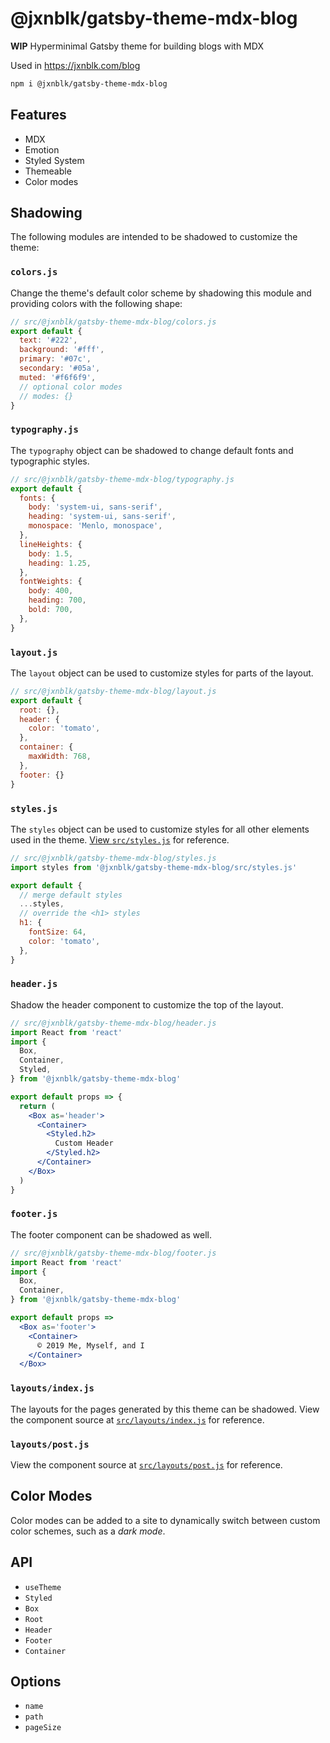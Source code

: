 
# @jxnblk/gatsby-theme-mdx-blog

**WIP**
Hyperminimal Gatsby theme for building blogs with MDX

Used in https://jxnblk.com/blog

```sh
npm i @jxnblk/gatsby-theme-mdx-blog
```

## Features

- MDX
- Emotion
- Styled System
- Themeable
- Color modes

## Shadowing

The following modules are intended to be shadowed to customize the theme:

### `colors.js`

Change the theme's default color scheme by shadowing this module and providing colors with the following shape:

```js
// src/@jxnblk/gatsby-theme-mdx-blog/colors.js
export default {
  text: '#222',
  background: '#fff',
  primary: '#07c',
  secondary: '#05a',
  muted: '#f6f6f9',
  // optional color modes
  // modes: {}
}
```

### `typography.js`

The `typography` object can be shadowed to change default fonts and typographic styles.

```js
// src/@jxnblk/gatsby-theme-mdx-blog/typography.js
export default {
  fonts: {
    body: 'system-ui, sans-serif',
    heading: 'system-ui, sans-serif',
    monospace: 'Menlo, monospace',
  },
  lineHeights: {
    body: 1.5,
    heading: 1.25,
  },
  fontWeights: {
    body: 400,
    heading: 700,
    bold: 700,
  },
}
```

### `layout.js`

The `layout` object can be used to customize styles for parts of the layout.

```js
// src/@jxnblk/gatsby-theme-mdx-blog/layout.js
export default {
  root: {},
  header: {
    color: 'tomato',
  },
  container: {
    maxWidth: 768,
  },
  footer: {}
}
```

### `styles.js`

The `styles` object can be used to customize styles for all other elements used in the theme.
[View `src/styles.js`](/src/styles.js) for reference.

```js
// src/@jxnblk/gatsby-theme-mdx-blog/styles.js
import styles from '@jxnblk/gatsby-theme-mdx-blog/src/styles.js'

export default {
  // merge default styles
  ...styles,
  // override the <h1> styles
  h1: {
    fontSize: 64,
    color: 'tomato',
  },
}
```

### `header.js`

Shadow the header component to customize the top of the layout.

```jsx
// src/@jxnblk/gatsby-theme-mdx-blog/header.js
import React from 'react'
import {
  Box,
  Container,
  Styled,
} from '@jxnblk/gatsby-theme-mdx-blog'

export default props => {
  return (
    <Box as='header'>
      <Container>
        <Styled.h2>
          Custom Header
        </Styled.h2>
      </Container>
    </Box>
  )
}
```

### `footer.js`

The footer component can be shadowed as well.

```jsx
// src/@jxnblk/gatsby-theme-mdx-blog/footer.js
import React from 'react'
import {
  Box,
  Container,
} from '@jxnblk/gatsby-theme-mdx-blog'

export default props =>
  <Box as='footer'>
    <Container>
      © 2019 Me, Myself, and I
    </Container>
  </Box>
```

### `layouts/index.js`

The layouts for the pages generated by this theme can be shadowed.
View the component source at [`src/layouts/index.js`](src/layouts/index.js) for reference.

### `layouts/post.js`

View the component source at [`src/layouts/post.js`](src/layouts/post.js) for reference.

## Color Modes

Color modes can be added to a site to dynamically switch between custom color schemes, such as a *dark mode*.

## API

- `useTheme`
- `Styled`
- `Box`
- `Root`
- `Header`
- `Footer`
- `Container`

## Options

- `name`
- `path`
- `pageSize`

